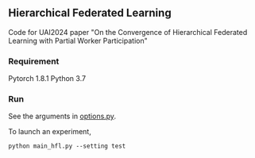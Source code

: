 ## Hierarchical Federated Learning

Code for UAI2024 paper "On the Convergence of Hierarchical Federated Learning with Partial Worker Participation"

### Requirement 
Pytorch 1.8.1
Python 3.7

### Run
See the arguments in [options.py](utils/options.py).

To launch an experiment,  
```
python main_hfl.py --setting test
```
